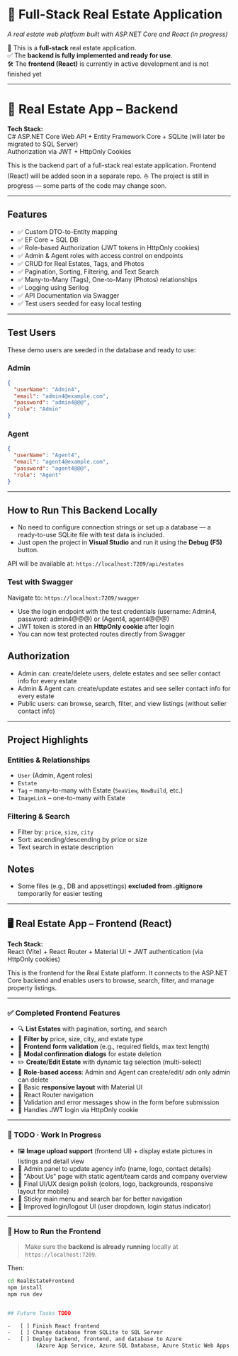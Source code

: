 # 🏡 Full-Stack Real Estate Application

_A real estate web platform built with ASP.NET Core and React (in progress)_

🚧 This is a **full-stack** real estate application.  
 ✅ The **backend is fully implemented and ready for use**.  
 🛠️ The **frontend (React)** is currently in active development and is not finished yet

---

# 🏣 Real Estate App – Backend

**Tech Stack:**  
C# ASP.NET Core Web API + Entity Framework Core + SQLite (will later be migrated to SQL Server)  
Authorization via JWT + HttpOnly Cookies

This is the backend part of a full-stack real estate application. Frontend (React) will be added soon in a separate repo.
⛵ The project is still in progress — some parts of the code may change soon.

---

## Features

- ✅ Custom DTO-to-Entity mapping
- ✅ EF Core + SQL DB
- ✅ Role-based Authorization (JWT tokens in HttpOnly cookies)
- ✅ Admin & Agent roles with access control on endpoints
- ✅ CRUD for Real Estates, Tags, and Photos
- ✅ Pagination, Sorting, Filtering, and Text Search
- ✅ Many-to-Many (Tags), One-to-Many (Photos) relationships
- ✅ Logging using Serilog
- ✅ API Documentation via Swagger
- ✅ Test users seeded for easy local testing

---

## Test Users

These demo users are seeded in the database and ready to use:

### Admin

```json
{
  "userName": "Admin4",
  "email": "admin4@example.com",
  "password": "admin4@@@",
  "role": "Admin"
}
```

### Agent

```json
{
  "userName": "Agent4",
  "email": "agent4@example.com",
  "password": "agent4@@@",
  "role": "Agent"
}
```

---

## How to Run This Backend Locally

- No need to configure connection strings or set up a database — a ready-to-use SQLite file with test data is included.
- Just open the project in **Visual Studio** and run it using the **Debug (F5)** button.

API will be available at: `https://localhost:7209/api/estates`

### Test with Swagger

Navigate to: `https://localhost:7209/swagger`

- Use the login endpoint with the test credentials (username: Admin4, password: admin4@@@) or (Agent4, agent4@@@)
- JWT token is stored in an **HttpOnly cookie** after login
- You can now test protected routes directly from Swagger

## Authorization

- Admin can: create/delete users, delete estates and see seller contact info for every estate
- Admin & Agent can: create/update estates and see seller contact info for every estate
- Public users: can browse, search, filter, and view listings (without seller contact info)

---

## Project Highlights

### Entities & Relationships

- `User` (Admin, Agent roles)
- `Estate`
- `Tag` – many-to-many with Estate (`SeaView`, `NewBuild`, etc.)
- `ImageLink` – one-to-many with Estate

### Filtering & Search

- Filter by: `price`, `size`, `city`
- Sort: ascending/descending by price or size
- Text search in estate description

## Notes

- Some files (e.g., DB and appsettings) **excluded from .gitignore** temporarily for easier testing

---

## 🖥️ Real Estate App – Frontend (React)

**Tech Stack:**  
React (Vite) + React Router + Material UI + JWT authentication (via HttpOnly cookies)

This is the frontend for the Real Estate platform. It connects to the ASP.NET Core backend and enables users to browse, search, filter, and manage property listings.

---

### ✅ Completed Frontend Features

- 🔍 **List Estates** with pagination, sorting, and search
- 🎯 **Filter by** price, size, city, and estate type
- 🧾 **Frontend form validation** (e.g., required fields, max text length)
- 🧠 **Modal confirmation dialogs** for estate deletion
- ✏️ **Create/Edit Estate** with dynamic tag selection (multi-select)
- 👥 **Role-based access**: Admin and Agent can create/edit/ adn only admin can delete
- 💅 Basic **responsive layout** with Material UI
- 🔄 React Router navigation
- 💬 Validation and error messages show in the form before submission
- 🔐 Handles JWT login via HttpOnly cookie

---

### 🚧 TODO · Work In Progress

- 🖼️ **Image upload support** (frontend UI) + display estate pictures in listings and detail view
- 🧾 Admin panel to update agency info (name, logo, contact details)
- 🧠 "About Us" page with static agent/team cards and company overview
- 📱 Final UI/UX design polish (colors, logo, backgrounds, responsive layout for mobile)
- 🧱 Sticky main menu and search bar for better navigation
- 🔄 Improved login/logout UI (user dropdown, login status indicator)

---

### 🧪 How to Run the Frontend

> Make sure the **backend is already running** locally at `https://localhost:7209`.

Then:

```bash
cd RealEstateFrontend
npm install
npm run dev


## Future Tasks TODO

-   [ ] Finish React frontend
-   [ ] Change database from SQLite to SQL Server
-   [ ] Deploy backend, frontend, and database to Azure
         (Azure App Service, Azure SQL Database, Azure Static Web Apps – or Netlify for frontend)
```

